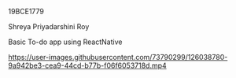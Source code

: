 

19BCE1779

Shreya Priyadarshini Roy

Basic To-do app using ReactNative


https://user-images.githubusercontent.com/73790299/126038780-9a942be3-cea9-44cd-b77b-f06f6053718d.mp4
